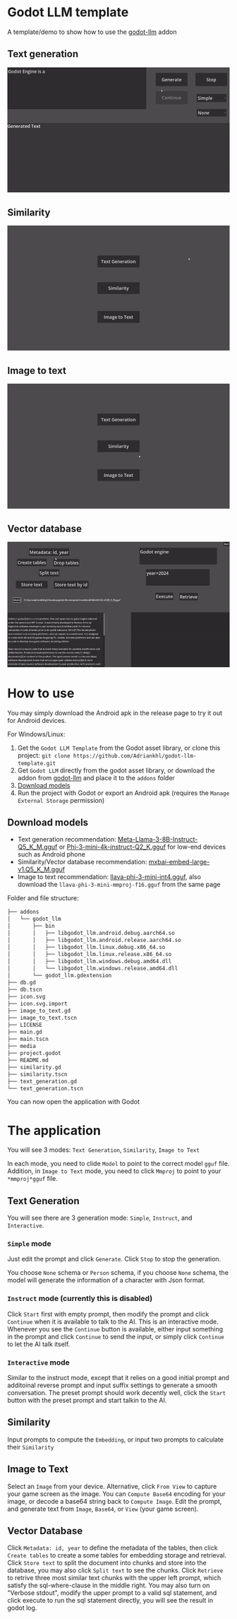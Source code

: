 # Godot LLM template
A template/demo to show how to use the [godot-llm](https://github.com/Adriankhl/godot-llm) addon

## Text generation
![](./media/demo-text-generation.gif)

## Similarity
![](./media/demo-similarity.gif)

## Image to text
![](./media/demo-image-to-text.gif)

## Vector database
![](./media/demo-vector-database.gif)

# How to use
You may simply download the Android apk in the release page to try it out for Android devices.

For Windows/Linux:
1. Get the `Godot LLM Template` from the Godot asset library, or clone this project: `git clone https://github.com/Adriankhl/godot-llm-template.git`
2. Get `Godot LLM` directly from the godot asset library, or download the addon from [godot-llm](https://github.com/Adriankhl/godot-llm) and place it to the `addons` folder
3. [Download models](#download-models)
4. Run the project with Godot or export an Android apk (requires the `Manage External Storage` permission)

## Download models
* Text generation recommendation: [Meta-Llama-3-8B-Instruct-Q5_K_M.gguf](https://huggingface.co/lmstudio-community/Meta-Llama-3-8B-Instruct-GGUF/tree/main) or [Phi-3-mini-4k-instruct-Q2_K.gguf](https://huggingface.co/bartowski/Phi-3-mini-4k-instruct-GGUF/tree/main) for low-end devices such as Android phone
* Similarity/Vector database recommendation: [mxbai-embed-large-v1.Q5_K_M.gguf](https://huggingface.co/ChristianAzinn/mxbai-embed-large-v1-gguf/tree/main)
* Image to text recommendation: [llava-phi-3-mini-int4.gguf](https://huggingface.co/xtuner/llava-phi-3-mini-gguf/tree/main), also download the `llava-phi-3-mini-mmproj-f16.gguf` from the same page

Folder and file structure:
```
├── addons
│   └── godot_llm
│       ├── bin
│       │   ├── libgodot_llm.android.debug.aarch64.so
│       │   ├── libgodot_llm.android.release.aarch64.so
│       │   ├── libgodot_llm.linux.debug.x86_64.so
│       │   ├── libgodot_llm.linux.release.x86_64.so
│       │   ├── libgodot_llm.windows.debug.amd64.dll
│       │   └── libgodot_llm.windows.release.amd64.dll
│       └── godot_llm.gdextension
├── db.gd
├── db.tscn
├── icon.svg
├── icon.svg.import
├── image_to_text.gd
├── image_to_text.tscn
├── LICENSE
├── main.gd
├── main.tscn
├── media
├── project.godot
├── README.md
├── similarity.gd
├── similarity.tscn
├── text_generation.gd
└── text_generation.tscn
```

You can now open the application with Godot

# The application

You will see 3 modes: `Text Generation`, `Similarity`, `Image to Text`

In each mode, you need to clide `Model` to point to the correct model `gguf` file. Addition, in `Image to Text` mode, you need to click `Mmproj` to point to your `*mmproj*gguf` file.

## Text Generation

You will see there are 3 generation mode: `Simple`, `Instruct`, and `Interactive`. 

### `Simple` mode
Just edit the prompt and click `Generate`. Click `Stop` to stop the generation.

You choose `None` schema or `Person` schema, if you choose `None` schema, the model will generate the information of a character with Json format.

### `Instruct` mode (currently this is disabled)
Click `Start` first with empty prompt, then modify the prompt and click `Continue` when it is available to talk to the AI. This is an interactive mode. Whenever you see the `Continue` button is available, either input something in the prompt and click `Continue` to send the input, or simply click `Continue` to let the AI talk itself.

### `Interactive` mode
Similar to the instruct mode, except that it relies on a good initial prompt and additoinal reverse prompt and input suffix settings to generate a smooth conversation. The preset prompt should work decently well, click the `Start` button with the preset prompt and start talkin to the AI.

## Similarity
Input prompts to compute the `Embedding`, or input two prompts to calculate their `Similarity`

## Image to Text
Select an `Image` from your device. Alternative, click `From View` to capture your game screen as the image. You can `Compute Base64` encoding for your image, or decode a base64 string back to `Compute Image`. Edit the prompt, and generate text from `Image`, `Base64`, or `View` (your game screen).

## Vector Database
Click `Metadata: id, year` to define the metadata of the tables, then click `Create tables` to create a some tables for embedding storage and retrieval. Click `Store text` to split the document into chunks and store into the database, you may also click `Split text` to see the chunks. Click `Retrieve` to retrive three most similar text chunks with the upper left prompt, which satisfy the sql-where-clause in the middle right. You may also turn on "Verbose stdout", modify the upper prompt to a valid sql statement, and click execute to run the sql statement directly, you will see the result in godot log.